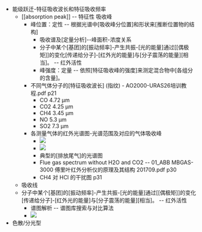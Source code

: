 - 能级跃迁-特征吸收波长和特征吸收频率
    - [[absorption peak]] -- 特征性 吸收峰
        - 峰位置：定性 -- 根据光谱中[吸收峰分位置]和形状来[推断位置物的结构]
            - 吸收谱及[定量分析]--峰面积-浓度关系
            - 分子中某个[基团]的[振动频率]-产生共振-[光的能量]通过[[偶极矩]]的变化[传递给分子]-[红外光的能量]与[分子震荡的能量][相当]。 -- 红外活性 
            - 峰强度：定量 -- 依照[特征吸收峰的强度]来测定混合物中[各组分的含量]。
        - 不同气体分子的[特征吸收波长] (指纹) - AO2000-URAS26培训教程.pdf p21
            - CO 4.72 μm
            - CO2 4.25 μm
            - CH4 3.45 μm
            - NO 5.3 μm
            - SO2 7.3 μm
        - 各测量气体的红外光谱图-光谱范围及对应的气体吸收峰
            - ![](https://firebasestorage.googleapis.com/v0/b/firescript-577a2.appspot.com/o/imgs%2Fapp%2FXELiu-NovaKG%2F_zjQaOoEZa.png?alt=media&token=c2002790-321b-428a-932e-d1492ee4a6f9)
            - ![](https://firebasestorage.googleapis.com/v0/b/firescript-577a2.appspot.com/o/imgs%2Fapp%2FXELiu-NovaKG%2F6doyL7PMoP.png?alt=media&token=459d7e49-4472-460b-b6f6-daf3228a671a)
            - 典型的[排放尾气]的光谱图
            - Flue gas spectrum without H2O and CO2 -- 01_ABB MBGAS-3000 傅里叶红外分析仪的原理及其结构 201709.pdf p30
            - CH4 对 HCl 的干扰图 p31
    - 吸收线
    - 分子中某个[基团]的[振动频率]-产生共振-[光的能量]通过[[偶极矩]]的变化[传递给分子]-[红外光的能量]与[分子震荡的能量][相当]。 -- 红外活性 
        - 谱图解析 -- 谱图库搜索与对比算法
        - ![](https://firebasestorage.googleapis.com/v0/b/firescript-577a2.appspot.com/o/imgs%2Fapp%2FXELiu-NovaKG%2F1T8RWuQHrq.png?alt=media&token=66ca1e77-28e4-43ce-97bf-3cc25dad8a86)
- 色散/分光型
